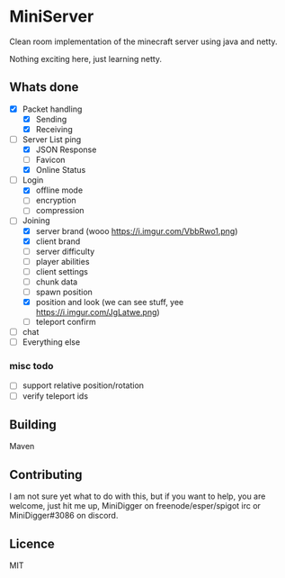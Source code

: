 # MiniServer

Clean room implementation of the minecraft server using java and netty.

Nothing exciting here, just learning netty.

## Whats done

- [x] Packet handling
  - [x] Sending
  - [x] Receiving
- [ ] Server List ping
  - [x] JSON Response
  - [ ] Favicon
  - [x] Online Status
- [ ] Login
  - [x] offline mode
  - [ ] encryption
  - [ ] compression
- [ ] Joining
  - [x] server brand (wooo https://i.imgur.com/VbbRwo1.png)
  - [x] client brand
  - [ ] server difficulty
  - [ ] player abilities
  - [ ] client settings
  - [ ] chunk data
  - [ ] spawn position
  - [x] position and look (we can see stuff, yee https://i.imgur.com/JgLatwe.png)
  - [ ] teleport confirm
- [ ] chat
- [ ] Everything else
  
### misc todo

- [ ] support relative position/rotation
- [ ] verify teleport ids
  
## Building

Maven

## Contributing

I am not sure yet what to do with this, but if you want to help, you are welcome,
 just hit me up, MiniDigger on freenode/esper/spigot irc or MiniDigger#3086 on discord.

## Licence

MIT
